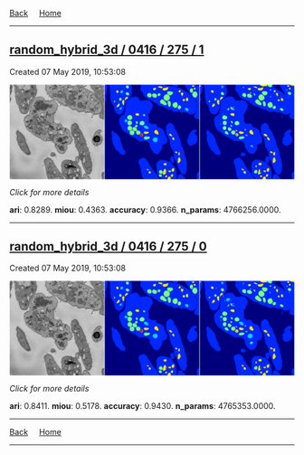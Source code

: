 
[Back](..)&nbsp;&nbsp;&nbsp;&nbsp;&nbsp;[Home](https://leapmanlab.github.io/snapshots)

---

<div class="summary"><a href="1"><h2>random_hybrid_3d / 0416 / 275 / 1</h2></a><p>Created 07 May 2019, 10:53:08
</p><a href="1"><img src="1/media/summary.png" align="center"></a><p>
<i>Click for more details</i>
</p></div>

**ari**: 0.8289. **miou**: 0.4363. **accuracy**: 0.9366. **n_params**: 4766256.0000. 

---

<div class="summary"><a href="0"><h2>random_hybrid_3d / 0416 / 275 / 0</h2></a><p>Created 07 May 2019, 10:53:08
</p><a href="0"><img src="0/media/summary.png" align="center"></a><p>
<i>Click for more details</i>
</p></div>

**ari**: 0.8411. **miou**: 0.5178. **accuracy**: 0.9430. **n_params**: 4765353.0000. 

---

[Back](..)&nbsp;&nbsp;&nbsp;&nbsp;&nbsp;[Home](https://leapmanlab.github.io/snapshots)

---